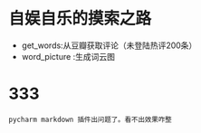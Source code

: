 自娱自乐的摸索之路
==
- get_words:从豆瓣获取评论（未登陆热评200条）
- word_picture :生成词云图

333
===
    pycharm markdown 插件出问题了。看不出效果咋整